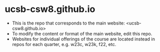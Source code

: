 # ucsb-csw8.github.io

* This is the repo that corresponds to the main website: <ucsb-csw8.github.io>
* To modify the content or format of the main website, edit this repo.
* Websites for individual offerings of the course are located instead in repos for each quarter, e.g. w23c, w23k, f22, etc.
